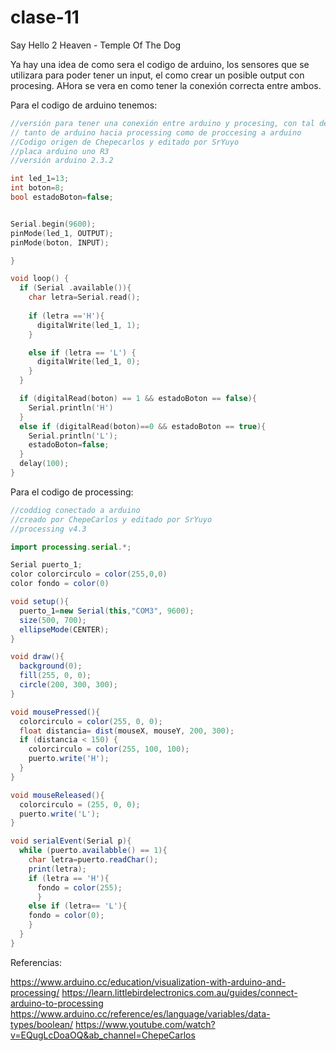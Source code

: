 # clase-11
Say Hello 2 Heaven - Temple Of The Dog

Ya hay una idea de como sera el codigo de arduino, los sensores que se utilizara para poder tener un input, el como crear un posible output con procesing. AHora se vera en como tener la conexión correcta entre ambos. 

Para el codigo de arduino tenemos:

```c
//versión para tener una conexión entre arduino y procesing, con tal de encender un led mediante un sketch de procesing, además la conección es
// tanto de arduino hacia processing como de proccesing a arduino
//Codigo origen de Chepecarlos y editado por SrYuyo
//placa arduino uno R3
//versión arduino 2.3.2

int led_1=13;
int boton=8;
bool estadoBoton=false;


Serial.begin(9600);
pinMode(led_1, OUTPUT);
pinMode(boton, INPUT);

}

void loop() {
  if (Serial .available()){
    char letra=Serial.read();
    
    if (letra =='H'){
      digitalWrite(led_1, 1);
    }

    else if (letra == 'L') {
      digitalWrite(led_1, 0); 
    }
  }

  if (digitalRead(boton) == 1 && estadoBoton == false){
    Serial.println('H')
  }
  else if (digitalRead(boton)==0 && estadoBoton == true){
    Serial.println('L');
    estadoBoton=false;
  }
  delay(100);
}
```

Para el codigo de processing:

```java
//coddiog conectado a arduino
//creado por ChepeCarlos y editado por SrYuyo
//processing v4.3

import processing.serial.*;

Serial puerto_1;
color colorcirculo = color(255,0,0)
color fondo = color(0) 

void setup(){
  puerto_1=new Serial(this,"COM3", 9600);
  size(500, 700);
  ellipseMode(CENTER);
}

void draw(){
  background(0);
  fill(255, 0, 0);
  circle(200, 300, 300);
}

void mousePressed(){
  colorcirculo = color(255, 0, 0);
  float distancia= dist(mouseX, mouseY, 200, 300);
  if (distancia < 150) {
    colorcirculo = color(255, 100, 100);
    puerto.write('H'); 
  }
}

void mouseReleased(){
  colorcirculo = (255, 0, 0);
  puerto.write('L');
}

void serialEvent(Serial p){
  while (puerto.availabble() == 1){
    char letra=puerto.readChar();
    print(letra);
    if (letra == 'H'){
      fondo = color(255);
      }
    else if (letra== 'L'){
    fondo = color(0);
    }
  }
}  
```


Referencias:

<https://www.arduino.cc/education/visualization-with-arduino-and-processing/>
<https://learn.littlebirdelectronics.com.au/guides/connect-arduino-to-processing>
<https://www.arduino.cc/reference/es/language/variables/data-types/boolean/>
<https://www.youtube.com/watch?v=EQugLcDoaOQ&ab_channel=ChepeCarlos>
